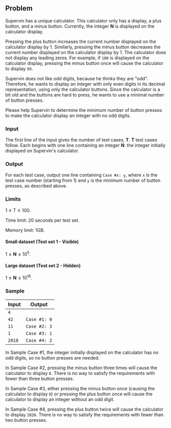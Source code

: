 ## Problem

Supervin has a unique calculator. This calculator only has a display, a plus button, and a minus button. Currently, the integer **N** is displayed on the calculator display.

Pressing the plus button increases the current number displayed on the calculator display by 1. Similarly, pressing the minus button decreases the current number displayed on the calculator display by 1. The calculator does not display any leading zeros. For example, if `100` is displayed on the calculator display, pressing the minus button once will cause the calculator to display `99`.

Supervin does not like odd digits, because he thinks they are "odd". Therefore, he wants to display an integer with only even digits in its decimal representation, using only the calculator buttons. Since the calculator is a bit old and the buttons are hard to press, he wants to use a minimal number of button presses.

Please help Supervin to determine the minimum number of button presses to make the calculator display an integer with no odd digits.

### Input

The first line of the input gives the number of test cases, **T**. **T** test cases follow. Each begins with one line containing an integer **N**: the integer initially displayed on Supervin's calculator.

### Output

For each test case, output one line containing `Case #x: y`, where `x` is the test case number (starting from 1) and `y` is the minimum number of button presses, as described above.

### Limits

$1 \leq \mathrm { T } \leq 100$.

Time limit: 20 seconds per test set.

Memory limit: 1GB.

#### Small dataset (Test set 1 - Visible)

$1 \leq \mathbf { N } \leq 10 ^ { 5 }$.

#### Large dataset (Test set 2 - Hidden)

$1 \leq \mathbf { N } \leq 10 ^ { 16 }$.

### Sample

| Input  | Output       |
| ------ | ------------ |
| `4`    |              |
| `42`   | `Case #1: 0` |
| `11`   | `Case #2: 3` |
| `1`    | `Case #3: 1` |
| `2018` | `Case #4: 2` |

In Sample Case #1, the integer initially displayed on the calculator has no odd digits, so no button presses are needed.

In Sample Case #2, pressing the minus button three times will cause the calculator to display `8`. There is no way to satisfy the requirements with fewer than three button presses.

In Sample Case #3, either pressing the minus button once (causing the calculator to display `0`) or pressing the plus button once will cause the calculator to display an integer without an odd digit.

In Sample Case #4, pressing the plus button twice will cause the calculator to display `2020`. There is no way to satisfy the requirements with fewer than two button presses.
